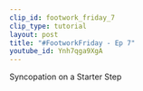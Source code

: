 ```yaml
---
clip_id: footwork_friday_7
clip_type: tutorial
layout: post
title: "#FootworkFriday - Ep 7"
youtube_id: Ynh7qga9XgA
---
```


Syncopation on a Starter Step